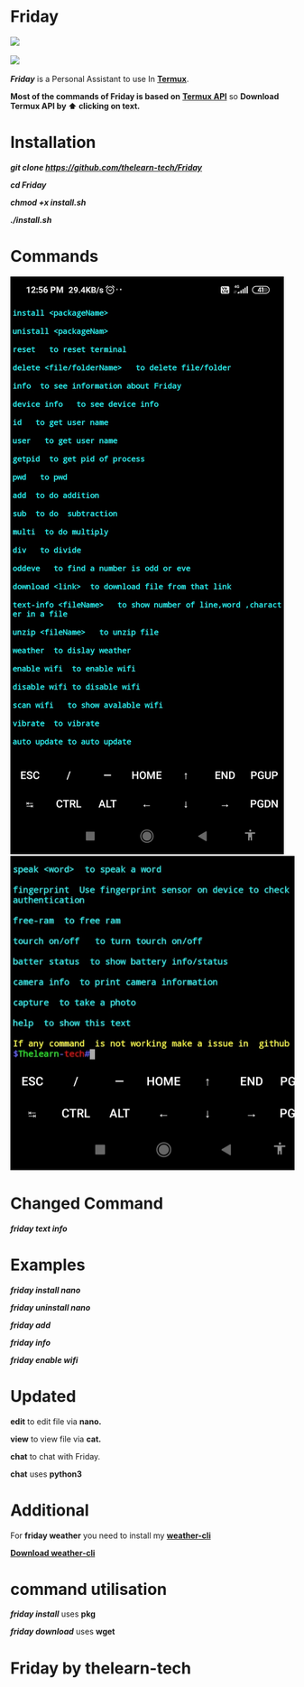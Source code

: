 # Friday

![](https://img.shields.io/badge/Code-Shell-green)

![](https://img.shields.io/badge/Maintained-Yes-green)



***Friday*** is a Personal Assistant to use In 
[**Termux**](https://play.google.com/store/apps/details?id=com.termux).

**Most of the commands of **Friday** is based on**
[**Termux API**](https://play.google.com/store/apps/details?id=com.termux.api)
 so 
**Download Termux API by ⬆️ clicking on text.**

# Installation

***git clone https://github.com/thelearn-tech/Friday***

***cd Friday***

***chmod +x  install.sh***

***./install.sh***

# Commands

![](https://raw.githubusercontent.com/thelearn-tech/Friday/main/Screenshot_2021-01-26-12-56-12-936_com.termux.jpg)
![](https://raw.githubusercontent.com/thelearn-tech/Friday/main/IMG_20210126_125652.jpg)

# Changed Command

***friday text info <filename>***

# Examples 

***friday install nano***

***friday uninstall nano***

***friday add***

***friday info***

***friday enable wifi***

# Updated 

**edit** to edit file via **nano.**


**view** to view file via **cat.**

**chat** to chat with Friday.

**chat** uses **python3**

# Additional

For **friday weather** you need to install 
my [**weather-cli**](https://github.com/thelearn-tech/weather-cli)

[**Download weather-cli**](https://github.com/thelearn-tech/weather-cli)

# command utilisation

***friday install***
uses **pkg**

***friday download***
uses **wget**


# Friday by thelearn-tech

